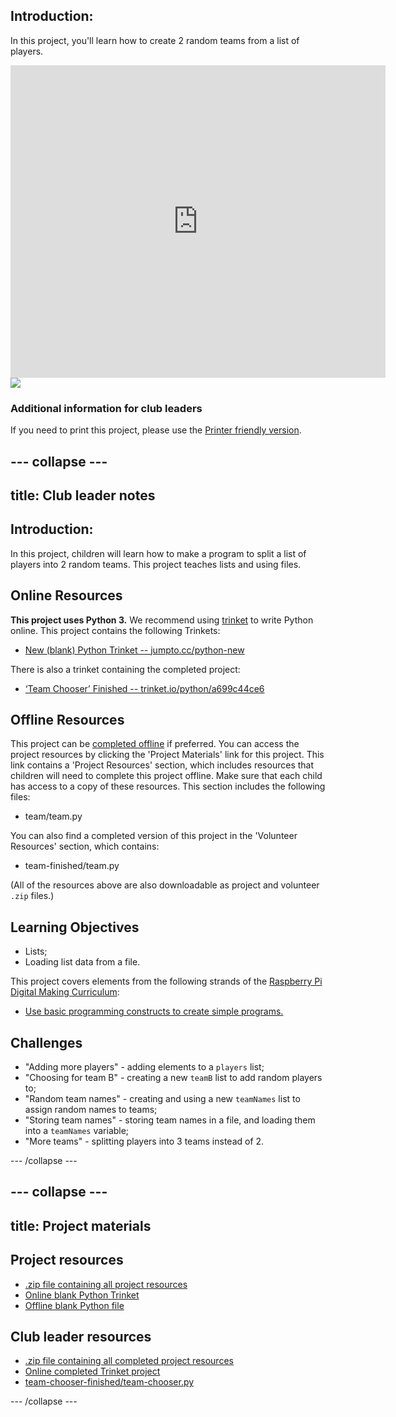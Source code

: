 ## Introduction: 
In this project, you'll learn how to create 2 random teams from a list of players.

<div class="trinket">
  <iframe src="https://trinket.io/embed/python/a699c44ce6?outputOnly=true&start=result" width="600" height="500" frameborder="0" marginwidth="0" marginheight="0" allowfullscreen>
  </iframe>
  <img src="images/team-finished.png">
</div>

### Additional information for club leaders

If you need to print this project, please use the [Printer friendly version](https://projects.raspberrypi.org/en/projects/team-chooser/print).


--- collapse ---
---
title: Club leader notes
---


## Introduction:
In this project, children will learn how to make a program to split a list of players into 2 random teams. This project teaches lists and using files.

## Online Resources

__This project uses Python 3.__ We recommend using [trinket](https://trinket.io/) to write Python online. This project contains the following Trinkets:

+ [New (blank) Python Trinket -- jumpto.cc/python-new](http://jumpto.cc/python-new)

There is also a trinket containing the completed project:

+ [‘Team Chooser’ Finished -- trinket.io/python/a699c44ce6](https://trinket.io/python/a699c44ce6)

## Offline Resources
This project can be [completed offline](https://www.codeclubprojects.org/en-GB/resources/python-working-offline/) if preferred. You can access the project resources by clicking the 'Project Materials' link for this project. This link contains a 'Project Resources' section, which includes resources that children will need to complete this project offline. Make sure that each child has access to a copy of these resources. This section includes the following files:

+ team/team.py

You can also find a completed version of this project in the 'Volunteer Resources' section, which contains:

+ team-finished/team.py

(All of the resources above are also downloadable as project and volunteer `.zip` files.)

## Learning Objectives
+ Lists;
+ Loading list data from a file.

This project covers elements from the following strands of the [Raspberry Pi Digital Making Curriculum](http://rpf.io/curriculum):

+ [Use basic programming constructs to create simple programs.](https://www.raspberrypi.org/curriculum/programming/creator)

## Challenges
+ "Adding more players" - adding elements to a `players` list;
+ "Choosing for team B" - creating a new `teamB` list to add random players to;
+ "Random team names" - creating and using a new `teamNames` list to assign random names to teams;
+ "Storing team names" - storing team names in a file, and loading them into a `teamNames` variable;
+ "More teams" - splitting players into 3 teams instead of 2.

--- /collapse ---


--- collapse ---
---
title: Project materials
---
## Project resources
* [.zip file containing all project resources](resources/team-chooser-project-resources.zip)
* [Online blank Python Trinket](http://jumpto.cc/python-new)
* [Offline blank Python file](resources/new-new.py)

## Club leader resources
* [.zip file containing all completed project resources](resources/team-chooser-volunteer-resources.zip)
* [Online completed Trinket project](https://trinket.io/python/a699c44ce6)
* [team-chooser-finished/team-chooser.py](resources/team-chooser-finished-team-chooser.py)

--- /collapse ---
